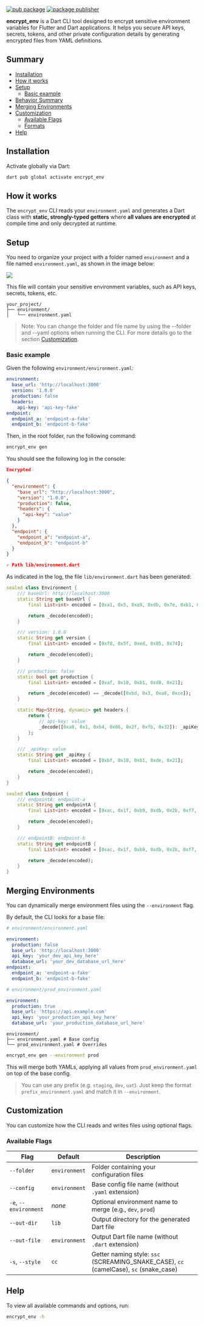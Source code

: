 [![pub package](https://img.shields.io/pub/v/encrypt_env.svg)](https://pub.dev/packages/encrypt_env)
[![package publisher](https://img.shields.io/pub/publisher/encrypt_env.svg)](https://pub.dev/packages/encrypt_env/publisher)

**encrypt_env** is a Dart CLI tool designed to encrypt sensitive environment variables for Flutter and Dart applications. It helps you secure API keys, secrets, tokens, and other private configuration details by generating encrypted files from YAML definitions.

## Summary

- [Installation](#installation)
- [How it works](#how-it-works)
- [Setup](#setup)
  - [Basic example](#basic-example)
- [Behavior Summary](#behavior-summary)
- [Merging Environments](#merging-environments)
- [Customization](#customization)
  - [Available Flags](#available-flags)
  - [Formats](#formats)
- [Help](#help)

## Installation

Activate globally via Dart:

```sh
dart pub global activate encrypt_env
```

## How it works

The `encrypt_env` CLI reads your `environment.yaml` and generates a Dart class with **static, strongly-typed getters** where **all values are encrypted** at compile time and only decrypted at runtime.

## Setup

You need to organize your project with a folder named `environment` and a file named `environment.yaml`, as shown in the image below:

<img src="./assets/folder-example.png">

This file will contain your sensitive environment variables, such as API keys, secrets, tokens, etc.

```text
your_project/
├── environment/
│   └── environment.yaml
```

> Note: You can change the folder and file name by using the --folder and --yaml options when running the CLI. For more details go to the section [Customization](#customization).

### Basic example

Given the following `environment/environment.yaml`:

```yaml
environment:
  base_url: 'http://localhost:3000'
  version: '1.0.0'
  production: false
  headers:
    api-key: 'api-key-fake'
endpoint:
  endpoint_a: 'endpoint-a-fake'
  endpoint_b: 'endpoint-b-fake'
```

Then, in the root folder, run the following command:

```sh
encrypt_env gen
```

You should see the following log in the console:

```json
Encrypted

{
  "environment": {
    "base_url": "http://localhost:3000",
    "version": "1.0.0",
    "production": false,
    "headers": {
      "api-key": "value"
    }
  },
  "endpoint": {
    "endpoint_a": "endpoint-a",
    "endpoint_b": "endpoint-b"
  }
}

✓ Path lib/environment.dart
```

As indicated in the log, the file `lib/environment.dart` has been generated:

```dart
sealed class Environment {
	/// baseUrl: http://localhost:3000
	static String get baseUrl {
		final List<int> encoded = [0xa1, 0x5, 0xa9, 0xdb, 0x7e, 0xb1, 0x64, 0x45, 0x80, 0xb, 0xb6, 0x87, 0xb3, 0xdf, 0x88, 0x6a, 0x29, 0xa7, 0x37, 0x78, 0x5a];

		return _decode(encoded);
	}

	/// version: 1.0.0
	static String get version {
		final List<int> encoded = [0xf8, 0x5f, 0xed, 0x85, 0x74];

		return _decode(encoded);
	}

	/// production: false
	static bool get production {
		final List<int> encoded = [0xaf, 0x10, 0xb1, 0xd8, 0x21];

		return _decode(encoded) == _decode([0xbd, 0x3, 0xa8, 0xce]);
	}

	static Map<String, dynamic> get headers {
		return {
			// api-key: value
			_decode([0xa8, 0x1, 0xb4, 0x86, 0x2f, 0xfb, 0x32]): _apiKey,
		};
	}

	/// _apiKey: value
	static String get _apiKey {
		final List<int> encoded = [0xbf, 0x10, 0xb1, 0xde, 0x21];

		return _decode(encoded);
	}
}

sealed class Endpoint {
	/// endpointA: endpoint-a
	static String get endpointA {
		final List<int> encoded = [0xac, 0x1f, 0xb9, 0xdb, 0x2b, 0xf7, 0x25, 0x5d, 0xc2, 0x9];

		return _decode(encoded);
	}

	/// endpointB: endpoint-b
	static String get endpointB {
		final List<int> encoded = [0xac, 0x1f, 0xb9, 0xdb, 0x2b, 0xf7, 0x25, 0x5d, 0xc2, 0xa];

		return _decode(encoded);
	}
}
```

## Merging Environments

You can dynamically merge environment files using the `--environment` flag.

By default, the CLI looks for a base file:

```yaml
# environment/environment.yaml

environment:
  production: false
  base_url: 'http://localhost:3000'
  api_key: 'your_dev_api_key_here'
  database_url: 'your_dev_database_url_here'
endpoint:
  endpoint_a: 'endpoint-a-fake'
  endpoint_b: 'endpoint-b-fake'
```

```yaml
# environment/prod_environment.yaml

environment:
  production: true
  base_url: 'https://api.example.com'
  api_key: 'your_production_api_key_here'
  database_url: 'your_production_database_url_here'
```

```text
environment/
├── environment.yaml # Base config
└── prod_environment.yaml # Overrides
```

```sh
encrypt_env gen --environment prod
```

This will merge both YAMLs, applying all values from `prod_environment.yaml` on top of the base config.

> You can use any prefix (e.g. `staging`, `dev`, `uat`). Just keep the format `prefix_environment.yaml` and match it in `--environment`.

## Customization

You can customize how the CLI reads and writes files using optional flags.

### Available Flags

| Flag                  | Default       | Description                                                                            |
| --------------------- | ------------- | -------------------------------------------------------------------------------------- |
| `--folder`            | `environment` | Folder containing your configuration files                                             |
| `--config`            | `environment` | Base config file name (without `.yaml` extension)                                      |
| `-e`, `--environment` | _none_        | Optional environment name to merge (e.g., `dev`, `prod`)                               |
| `--out-dir`           | `lib`         | Output directory for the generated Dart file                                           |
| `--out-file`          | `environment` | Output Dart file name (without `.dart` extension)                                      |
| `-s`, `--style`       | `cc`          | Getter naming style: `ssc` (SCREAMING_SNAKE_CASE), `cc` (camelCase), `sc` (snake_case) |

## Help

To view all available commands and options, run:

```bash
encrypt_env -h
```
